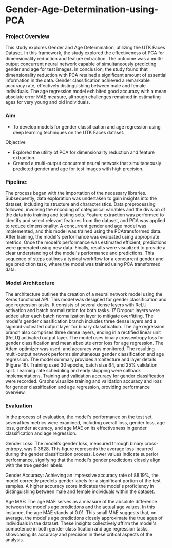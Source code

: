 # Gender-Age-Determination-using-PCA

### Project Overview

This study explores Gender and Age Determination, utilizing the UTK Faces Dataset. In this framework, the study explored the effectiveness of PCA for
dimensionality reduction and feature extraction. The outcome was a multi-output concurrent neural network capable of simultaneously predicting gender and age for test images. In conclusion,
the study found that dimensionality reduction with PCA retained a significant amount of essential information in the data. Gender classification achieved a remarkable accuracy rate,
effectively distinguishing between male and female individuals. The age regression model exhibited good accuracy with a mean absolute error MAE measure, although challenges remained in estimating ages for very young and old individuals.

### Aim
- To develop models for gender classification and age regression using deep learning techniques on the UTK Faces dataset.

Objective
- Explored the utility of PCA for dimensionality reduction and feature extraction.
- Created a multi-output concurrent neural network that simultaneously predicted gender and age for test images with high precision.

### Pipeline:

The process began with the importation of the necessary libraries. Subsequently, data exploration was undertaken to gain insights into the dataset, including its structure and characteristics.
Data preprocessing followed, involving the encoding of categorical variables and the division of the data into training and testing sets. Feature extraction was performed to identify and select
relevant features from the dataset, and PCA was applied to reduce dimensionality. A concurrent gender and age model was implemented, and this model was trained using the PCAtransformed
data. After training, the model's performance was evaluated using appropriate metrics. Once the model's performance was estimated efficient, predictions were generated
using new data. Finally, results were visualized to provide a clear understanding of the model's performance and predictions. This sequence of steps outlines a typical workflow for a concurrent gender and age prediction task, where the model was trained using PCA transformed data.

### Model Architecture

The architecture outlines the creation of a neural network model using the Keras functional API. This model was designed for gender classification and age regression tasks. It consists
of several dense layers with ReLU activation and batch normalization for both tasks. 17 Dropout layers were added after each batch normalization layer to mitigate overfitting. The
model's gender classification branch includes three dense layers and a sigmoid-activated output layer for binary classification. The age regression branch also comprises three dense layers,
ending in a rectified linear unit (ReLU) activated output layer. The model uses binary crossentropy loss for gender classification and mean absolute error loss for age regression. The Adam
optimizer was used, and accuracy was monitored. The resulting multi-output network performs simultaneous gender classification and age regression. The model summary provides
architecture and layer details (Figure 16). Training used 30 epochs, batch size 64, and 25% validation split. Learning rate scheduling and early stopping were callback implementations.
Training and validation accuracy for gender classification were recorded. Graphs visualize training and validation accuracy and loss for gender classification and age regression, providing performance overview.

### Evaluation

In the process of evaluation, the model's performance on the test set, several key metrics were examined, including overall loss, gender loss, age loss, gender accuracy, and age MAE on its
effectiveness in gender classification and age regression.

Gender Loss: The model's gender loss, measured through binary cross-entropy, was 0.3628. This figure represents the average loss incurred during the gender classification process. Lower
values indicate superior performance, signifying that the model's gender predictions closely align with the true gender labels.

Gender Accuracy: Achieving an impressive accuracy rate of 88.19%, the model correctly predicts gender labels for a significant portion of the test samples. A higher accuracy score indicates
the model's proficiency in distinguishing between male and female individuals within the dataset.

Age MAE: The age MAE serves as a measure of the absolute difference between the model's age predictions and the actual age values. In this instance, the age MAE stands at 0.01. This
small MAE suggests that, on average, the model's age predictions closely approximate the true ages of individuals in the dataset. These insights collectively affirm the model's competence in both gender classification and age regression tasks, showcasing its accuracy and precision in these critical aspects of the analysis.
